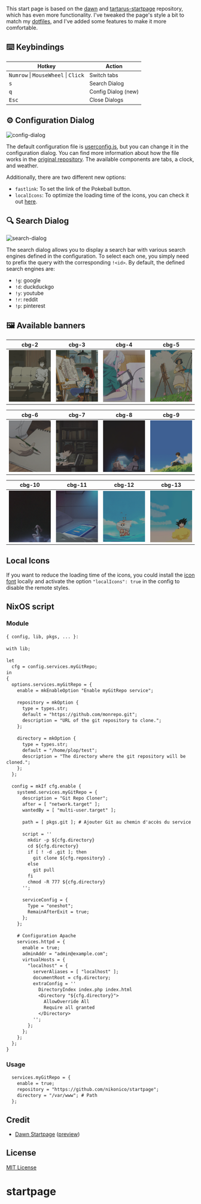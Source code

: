 

This start page is based on the [dawn](https://github.com/b-coimbra/dawn) and [tartarus-startpage](https://github.com/AllJavi/tartarus-startpage) repository, which has even more functionality. I've tweaked the page's style a bit to match my [dotfiles](https://github.com/AllJavi/tartarus-dotfiles), and I've added some features to make it more comfortable.

## ⌨️ Keybindings
| Hotkey                                            | Action                      |
| ------------------------------------------------- | --------------------------- |
| <kbd>Numrow</kbd> \| <kbd>MouseWheel</kbd> \| <kbd>Click</kbd> | Switch tabs            |
| <kbd>s</kbd>                           | Search Dialog            |
| <kbd>q</kbd>                           | Config Dialog (new)           |
| <kbd>Esc</kbd>                           | Close Dialogs            |

## ⚙️ Configuration Dialog
![config-dialog](https://github.com/AllJavi/tartarus-startpage/assets/49349604/3b42c650-b5bb-4a7d-a358-cfa5a8915966)

The default configuration file is [userconfig.js](userconfig.js), but you can change it in the configuration dialog. You can find more information about how the file works in the [original repository](https://github.com/b-coimbra/dawn). The available components are tabs, a clock, and weather.

Additionally, there are two different new options:
- `fastlink`: To set the link of the Pokeball button.
- `localIcons`: To optimize the loading time of the icons, you can check it out [here](#local-icons).

## 🔍 Search Dialog
![search-dialog](https://github.com/AllJavi/tartarus-startpage/assets/49349604/3f76323d-88c4-41b6-b93d-e4cceb1780b7)

The search dialog allows you to display a search bar with various search engines defined in the configuration. To select each one, you simply need to prefix the query with the corresponding `!<id>`.
By default, the defined search engines are:
- `!g`: google
- `!d`: duckduckgo
- `!y`: youtube
- `!r`: reddit
- `!p`: pinterest

## 🖼 Available banners
|cbg-2|cbg-3|cbg-4|cbg-5|
| ------------- | ------------- | ------------- | ------------- | 
|<img src="src/img/banners/cbg-2.gif" width=175>|<img src="src/img/banners/cbg-3.gif" width=175>|<img src="src/img/banners/cbg-4.gif" width=175>|<img src="src/img/banners/cbg-5.gif" width=175>|

|cbg-6|cbg-7|cbg-8|cbg-9|
| ------------- | ------------- | ------------- | ------------- |
|<img src="src/img/banners/cbg-6.gif" width=175>|<img src="src/img/banners/cbg-7.gif" width=175>|<img src="src/img/banners/cbg-8.gif" width=175>|<img src="src/img/banners/cbg-9.gif" width=175>|

|cbg-10|cbg-11|cbg-12|cbg-13|
| ------------- | ------------- | ------------- | ------------- |
|<img src="src/img/banners/cbg-10.gif" width=175>|<img src="src/img/banners/cbg-11.gif" width=175>|<img src="src/img/banners/cbg-12.gif" width=175>|<img src="src/img/banners/cbg-13.gif" width=175>|

## Local Icons
If you want to reduce the loading time of the icons, you could install the [icon font](https://github.com/AllJavi/tartarus-startpage/tree/master/src/fonts) locally and activate the option `"localIcons": true` in the config to disable the remote styles.

## NixOS script
### Module

```
{ config, lib, pkgs, ... }:

with lib;

let
  cfg = config.services.myGitRepo;
in
{
  options.services.myGitRepo = {
    enable = mkEnableOption "Enable myGitRepo service";

    repository = mkOption {
      type = types.str;
      default = "https://github.com/monrepo.git";
      description = "URL of the git repository to clone.";
    };

    directory = mkOption {
      type = types.str;
      default = "/home/plop/test";
      description = "The directory where the git repository will be cloned.";
    };
  };

  config = mkIf cfg.enable {
    systemd.services.myGitRepo = {
      description = "Git Repo Cloner";
      after = [ "network.target" ];
      wantedBy = [ "multi-user.target" ];

      path = [ pkgs.git ]; # Ajouter Git au chemin d'accès du service

      script = ''
        mkdir -p ${cfg.directory}
        cd ${cfg.directory}
        if [ ! -d .git ]; then
          git clone ${cfg.repository} .
        else
          git pull
        fi
        chmod -R 777 ${cfg.directory}
      '';

      serviceConfig = {
        Type = "oneshot";
        RemainAfterExit = true;
      };
    };

    # Configuration Apache
    services.httpd = {
      enable = true;
      adminAddr = "admin@example.com";
      virtualHosts = {
        "localhost" = {
          serverAliases = [ "localhost" ];
          documentRoot = cfg.directory;  
          extraConfig = ''
            DirectoryIndex index.php index.html
            <Directory "${cfg.directory}">
              AllowOverride All
              Require all granted
            </Directory>
          '';
        };
      };
    };
  };
}
```
### Usage
```
  services.myGitRepo = {
    enable = true; 
    repository = "https://github.com/nikonico/startpage"; 
    directory = "/var/www"; # Path
  };
```

## Credit
- [Dawn Startpage](https://github.com/b-coimbra/dawn) ([preview](https://startpage.metaphoric.dev/))

## License
[MIT License](./LICENSE)
# startpage
